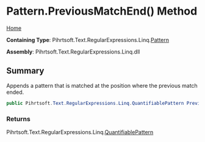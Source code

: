 # Pattern\.PreviousMatchEnd\(\) Method

[Home](../../../../../../README.md)

**Containing Type**: Pihrtsoft\.Text\.RegularExpressions\.Linq\.[Pattern](../README.md)

**Assembly**: Pihrtsoft\.Text\.RegularExpressions\.Linq\.dll

## Summary

Appends a pattern that is matched at the position where the previous match ended\.

```csharp
public Pihrtsoft.Text.RegularExpressions.Linq.QuantifiablePattern PreviousMatchEnd()
```

### Returns

Pihrtsoft\.Text\.RegularExpressions\.Linq\.[QuantifiablePattern](../../QuantifiablePattern/README.md)

